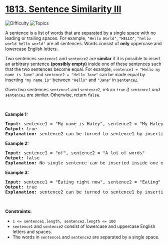 # [1813. Sentence Similarity III](https://leetcode.com/problems/sentence-similarity-iii)

![Difficulty](https://img.shields.io/badge/Difficulty-Medium-blue.svg) ![Topics](https://img.shields.io/badge/Topics-Array,%20Two%20Pointers,%20String-orange.svg)
<br/>

<p>A sentence is a list of words that are separated by a single space with no leading or trailing spaces. For example, <code>&quot;Hello World&quot;</code>, <code>&quot;HELLO&quot;</code>, <code>&quot;hello world hello world&quot;</code> are all sentences. Words consist of <strong>only</strong> uppercase and lowercase English letters.</p>

<p>Two sentences <code>sentence1</code> and <code>sentence2</code> are <strong>similar</strong> if it is possible to insert an arbitrary sentence <strong>(possibly empty)</strong> inside one of these sentences such that the two sentences become equal. For example, <code>sentence1 = &quot;Hello my name is Jane&quot;</code> and <code>sentence2 = &quot;Hello Jane&quot;</code> can be made equal by inserting <code>&quot;my name is&quot;</code> between <code>&quot;Hello&quot;</code> and <code>&quot;Jane&quot;</code> in <code>sentence2</code>.</p>

<p>Given two sentences <code>sentence1</code> and <code>sentence2</code>, return <code>true</code> <em>if </em><code>sentence1</code> <em>and </em><code>sentence2</code> <em>are similar.</em> Otherwise, return <code>false</code>.</p>

<p>&nbsp;</p>
<p><strong class="example">Example 1:</strong></p>

<pre>
<strong>Input:</strong> sentence1 = &quot;My name is Haley&quot;, sentence2 = &quot;My Haley&quot;
<strong>Output:</strong> true
<strong>Explanation:</strong> sentence2 can be turned to sentence1 by inserting &quot;name is&quot; between &quot;My&quot; and &quot;Haley&quot;.
</pre>

<p><strong class="example">Example 2:</strong></p>

<pre>
<strong>Input:</strong> sentence1 = &quot;of&quot;, sentence2 = &quot;A lot of words&quot;
<strong>Output:</strong> false
<strong>Explanation: </strong>No single sentence can be inserted inside one of the sentences to make it equal to the other.
</pre>

<p><strong class="example">Example 3:</strong></p>

<pre>
<strong>Input:</strong> sentence1 = &quot;Eating right now&quot;, sentence2 = &quot;Eating&quot;
<strong>Output:</strong> true
<strong>Explanation:</strong> sentence2 can be turned to sentence1 by inserting &quot;right now&quot; at the end of the sentence.
</pre>

<p>&nbsp;</p>
<p><strong>Constraints:</strong></p>

<ul>
	<li><code>1 &lt;= sentence1.length, sentence2.length &lt;= 100</code></li>
	<li><code>sentence1</code> and <code>sentence2</code> consist of lowercase and uppercase English letters and spaces.</li>
	<li>The words in <code>sentence1</code> and <code>sentence2</code> are separated by a single space.</li>
</ul>

